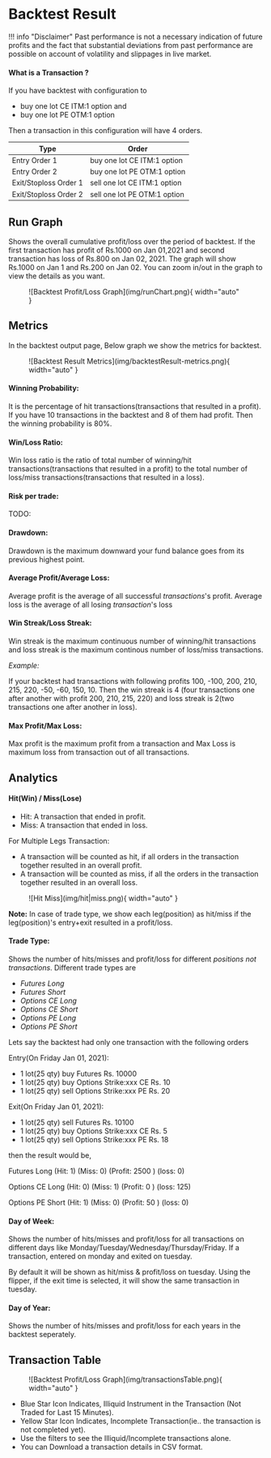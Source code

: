 # Backtest Result

!!! info "Disclaimer"
    Past performance is not a necessary indication of future profits and the fact that substantial deviations from past performance are possible on account of volatility and slippages in live market.
#### What is a Transaction ?
If you have backtest with configuration to 

- buy one lot CE ITM:1 option and 
- buy one lot PE OTM:1 option

Then a transaction in this configuration will have 4 orders.

| Type  | Order |
|-------|-------|
| Entry Order 1         | buy one lot CE ITM:1 option   |
| Entry Order 2         | buy one lot PE OTM:1 option   |
| Exit/Stoploss Order 1 | sell one lot CE ITM:1 option  |
| Exit/Stoploss Order 2 | sell one lot PE OTM:1 option  |

## Run Graph

Shows the overall cumulative profit/loss over the period of backtest. If the first transaction has profit of Rs.1000 on Jan 01,2021 and second transaction has loss of Rs.800 on Jan 02, 2021. The graph will show Rs.1000 on Jan 1 and Rs.200 on Jan 02. You can zoom in/out in the graph to view the details as you want.

<figure markdown>![Backtest Profit/Loss Graph](img/runChart.png){ width="auto" }</figure>

## Metrics

In the backtest output page, Below graph we show the metrics for backtest.

<figure markdown>![Backtest Result Metrics](img/backtestResult-metrics.png){ width="auto" }</figure>

#### Winning Probability:

It is the percentage of hit transactions(transactions that resulted in a profit). If you have 10 transactions in the backtest and 8 of them had profit. Then the winning probability is 80%.

#### Win/Loss Ratio:

Win loss ratio is the ratio of total number of winning/hit transactions(transactions that resulted in a profit) to the total number of loss/miss transactions(transactions that resulted in a loss).
#### Risk per trade:

TODO:

#### Drawdown:

Drawdown is the maximum downward your fund balance goes from its previous highest point.
#### Average Profit/Average Loss:

Average profit is the average of all successful *transactions*'s profit.
Average loss is the average of all losing *transaction*'s loss
#### Win Streak/Loss Streak:

Win streak is the maximum continuous number of winning/hit transactions and loss streak is the maximum continous number of loss/miss transactions.

*Example:*

If your backtest had transactions with following profits 100, -100, 200, 210, 215, 220, -50, -60, 150, 10. Then the win streak is 4 (four transactions one after another with profit 200, 210, 215, 220) and loss streak is 2(two transactions  one after another in loss).

#### Max Profit/Max Loss:

Max profit is the maximum profit from a transaction and Max Loss is maximum loss from transaction out of all transactions.
## Analytics
#### Hit(Win) / Miss(Lose)
- Hit: A transaction that ended in profit. 
- Miss: A transaction that ended in loss.

For Multiple Legs Transaction:

- A transaction will be counted as hit, if all orders in the transaction together resulted in an overall profit.
- A transaction will be counted as miss, if all the orders in the transaction together resulted in an overall loss.

<figure markdown>![Hit Miss](img/hit|miss.png){ width="auto" }</figure>

**Note:** In case of trade type, we show each leg(position) as hit/miss if the leg(position)'s entry+exit resulted in a profit/loss.

#### Trade Type:

  Shows the number of hits/misses and profit/loss for different *positions not transactions*. Different trade types are

- *Futures Long* 
- *Futures Short*
- *Options CE Long*
- *Options CE Short*
- *Options PE Long*
- *Options PE Short*


Lets say the backtest had only one transaction with the following orders

Entry(On Friday Jan 01, 2021): 

- 1 lot(25 qty) buy Futures Rs. 10000
- 1 lot(25 qty) buy Options Strike:xxx CE Rs. 10
- 1 lot(25 qty) sell Options Strike:xxx PE Rs. 20

Exit(On Friday Jan 01, 2021):

  * 1 lot(25 qty) sell Futures Rs. 10100
  * 1 lot(25 qty) buy Options Strike:xxx CE Rs. 5
  * 1 lot(25 qty) sell Options Strike:xxx PE Rs. 18

then the result would be,

Futures Long        (Hit: 1)   (Miss: 0)  (Profit: 2500 ) (loss: 0)

Options CE Long     (Hit: 0)   (Miss: 1)  (Profit: 0 ) (loss: 125)

Options PE Short    (Hit: 1)   (Miss: 0)  (Profit: 50 ) (loss: 0)

#### Day of Week:

  Shows the number of hits/misses and profit/loss for all transactions on different days like Monday/Tuesday/Wednesday/Thursday/Friday.
  If a transaction, entered on monday and exited on tuesday.

  By default it will be shown as hit/miss & profit/loss on tuesday. Using the flipper, if the exit time is selected, it will show the same transaction 
  in tuesday.

#### Day of Year:

  Shows the number of hits/misses and profit/loss for each years in the backtest seperately.

## Transaction Table

<figure markdown>![Backtest Profit/Loss Graph](img/transactionsTable.png){ width="auto" }</figure>

- Blue Star Icon Indicates, Illiquid Instrument in the Transaction (Not Traded for Last 15 Minutes).
- Yellow Star Icon Indicates, Incomplete Transaction(ie.. the transaction is not completed yet).
- Use the filters to see the Illiquid/Incomplete transactions alone.
- You can Download a transaction details in CSV format.